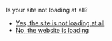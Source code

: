 <p>Is your site not loading at all?</p>
<ul>
<li><a href="../site_not_loading_end">Yes, the site is not loading at all</a></li>
<li><a href="../hosting_working">No, the website is loading</a></li>
</ul>
